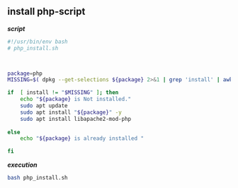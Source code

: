 ## install php-script



**_script_**
```bash
#!/usr/bin/env bash
# php_install.sh



package=php
MISSING=$( dpkg --get-selections ${package} 2>&1 | grep 'install' | awk '{ print $2 }')

if  [ install != "$MISSING" ]; then
    echo "${package} is Not installed."
    sudo apt update
    sudo apt install "${package}" -y
    sudo apt install libapache2-mod-php
    
else
    echo "${package} is already installed "

fi
```

**_execution_**

```bash
bash php_install.sh
```
